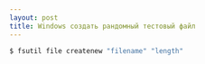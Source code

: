 ```yaml
---
layout: post
title: Windows создать рандомный тестовый файл
---
```


``` bash
$ fsutil file createnew "filename" "length"
```

